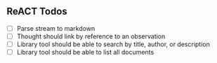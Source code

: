 ## ReACT Todos

- [ ] Parse stream to markdown
- [ ] Thought should link by reference to an observation
- [ ] Library tool should be able to search by title, author, or description
- [ ] Library tool should be able to list all documents
